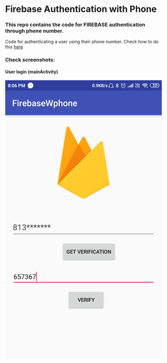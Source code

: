 # Firebase Authentication with Phone
### This repo contains the code for **FIREBASE** authentication through phone number.

Code for authenticating a user using their phone number.
Check how to do this [here](https://firebase.google.com/docs/auth/android/phone-auth)

### Check screenshots:
#### User login (mainActivity)

 ![Alt Text](https://github.com/tarunlahrod/Firebase-Authentication-with-Phone/blob/master/screenshots/IMG_20181203_201029.jpg)
